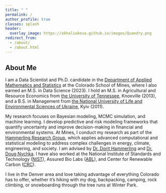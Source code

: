 ```yaml
---
title: " "
permalink: /
author_profile: true
classes: splash
header:
  overlay_image: https://okhaliukova.github.io/images/Quandry.png
redirect_from:
  - /about/
  - /about.html
---
```


About Me
------
I am a Data Scientist and Ph.D. candidate in the <a href="https://ams.mines.edu/" target="_blank">Department of Applied Mathematics and Statistics</a> at the Colorado School of Mines, where I also earned an M.S. in Data Science (2023). I hold an M.S. in Agricultural and Resource Economics from <a href="https://www.utk.edu/" target="_blank">the University of Tennessee</a>, Knoxville (2013), and a B.S. in Management from <a href="https://nubip.edu.ua/en" target="_blank">the National University of Life and Environmental Sciences of Ukraine</a>, Kyiv (2011).

My research focuses on Bayesian modeling, MCMC simulation, and machine learning. I develop predictive and risk modeling frameworks that quantify uncertainty and improve decision-making in financial and environmental systems. At Mines, I conduct my research as part of the <a href="https://ams.mines.edu/hammerling-research-group/" target="_blank">Hammerling Research Group</a>, which applies advanced computational and statistical modeling to address complex challenges in energy, climate, engineering, and society. I am advised by <a href="https://ams.mines.edu/project/hammerling-dorit/" target="_blank">Dr. Dorit Hammerling</a> and <a href="https://dnychka.github.io/" target="_blank">Dr. Doug Nychka</a>. I have also worked at the National Institute of Standards and Technology (<a href="https://www.nist.gov/" target="_blank">NIST</a>), Assured Bio Labs (<a href="https://assuredbio.com/" target="_blank">ABL</a>), and Center for Renewable Carbon (<a href="https://crc.tennessee.edu/" target="_blank">CRC</a>).

I live in the Denver area and love taking advantage of everything Colorado has to offer, whether it’s hiking with my dog, backpacking, camping, rock climbing, or snowboarding through the tree runs at Winter Park.

